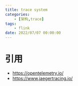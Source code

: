 ```yaml
---
title: trace system
categories: 
	- [架构,trace]
tags:
	- flink
date: 2022/07/07 00:00:00
---
```


# 引用

- https://opentelemetry.io/
- https://www.jaegertracing.io/